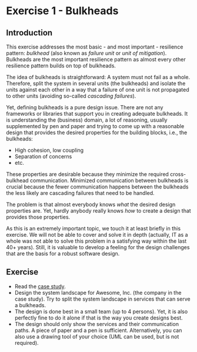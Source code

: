 Exercise 1 - Bulkheads
=======================

Introduction
------------

This exercise addresses the most basic - and most important - resilience pattern: _bulkhead_ (also known as _failure unit_ or _unit of mitigation_). Bulkheads are the most important resilience pattern as almost every other resilience pattern builds on top of bulkheads.

The idea of bulkheads is straightforward: A system must not fail as a whole. Therefore, split the system in several units (the bulkheads) and isolate the units against each other in a way that a failure of one unit is not propagated to other units (avoiding so-called _cascading failures_).

Yet, defining bulkheads is a pure design issue. There are not any frameworks or libraries that support you in creating adequate bulkheads. It is understanding the (business) domain, a lot of reasoning, usually supplemented by pen and paper and trying to come up with a reasonable design that provides the desired properties for the building blocks, i.e., the bulkheads:

* High cohesion, low coupling
* Separation of concerns
* etc.

These properties are desirable because they minimize the required cross-bulkhead communication. Minimized communication between bulkheads is crucial because the fewer communication happens between the bulkheads the less likely are cascading failures that need to be handled.

The problem is that almost everybody knows _what_ the desired design properties are. Yet, hardly anybody really knows _how_ to create a design that provides those properties.

As this is an extremely important topic, we touch it at least briefly in this exercise. We will not be able to cover and solve it in depth (actually, IT as a whole was not able to solve this problem in a satisfying way within the last 40+ years). Still, it is valuable to develop a feeling for the design challenges that are the basis for a robust software design.

Exercise
--------

* Read the [case study](case_study.html).
* Design the system landscape for Awesome, Inc. (the company in the case study). Try to split the system landscape in services that can serve a bulkheads.
* The design is done best in a small team (up to 4 persons). Yet, it is also perfectly fine to do it alone if that is the way you create designs best.
* The design should only show the services and their communication paths. A piece of paper and a pen is sufficient. Alternatively, you can also use a drawing tool of your choice (UML can be used, but is not required).
